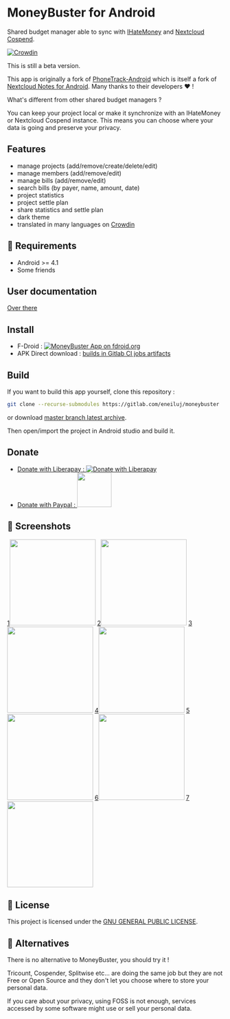 # MoneyBuster for Android
Shared budget manager able to sync with [IHateMoney](https://github.com/spiral-project/ihatemoney/) and [Nextcloud Cospend](https://gitlab.com/eneiluj/cospend-nc).

[![Crowdin](https://d322cqt584bo4o.cloudfront.net/moneybuster/localized.svg)](https://crowdin.com/project/moneybuster)

This is still a beta version.

This app is originally a fork of [PhoneTrack-Android](https://gitlab.com/eneiluj/phonetrack-android/) which is itself a fork of
[Nextcloud Notes for Android](https://github.com/stefan-niedermann/nextcloud-notes).
Many thanks to their developers :heart: !

What's different from other shared budget managers ?

You can keep your project local or make it synchronize with an IHateMoney or Nextcloud Cospend instance.
This means you can choose where your data is going and preserve your privacy.

## Features
* manage projects (add/remove/create/delete/edit)
* manage members (add/remove/edit)
* manage bills (add/remove/edit)
* search bills (by payer, name, amount, date)
* project statistics
* project settle plan
* share statistics and settle plan
* dark theme
* translated in many languages on [Crowdin](https://crowdin.com/project/moneybuster)

## :link: Requirements
* Android >= 4.1
* Some friends

## User documentation

[Over there](https://gitlab.com/eneiluj/moneybuster/wikis/userdoc)

## Install

* F-Droid : [![MoneyBuster App on fdroid.org](https://gitlab.com/eneiluj/moneybuster/wikis/uploads/12078870063ba70ddae219b6187bfcb7/fd.png)](https://f-droid.org/packages/net.eneiluj.moneybuster/)
* APK Direct download : [builds in Gitlab CI jobs artifacts](https://gitlab.com/eneiluj/moneybuster/pipelines)

## Build

If you want to build this app yourself, clone this repository :

``` bash
git clone --recurse-submodules https://gitlab.com/eneiluj/moneybuster
```

or download [master branch latest archive](https://gitlab.com/eneiluj/moneybuster/-/archive/master/moneybuster-master.zip).

Then open/import the project in Android studio and build it.

## Donate

* [Donate with Liberapay : ![Donate with Liberapay](https://liberapay.com/assets/widgets/donate.svg)](https://liberapay.com/eneiluj/donate)
* [Donate with Paypal : <img src="https://gitlab.com/eneiluj/moneybuster/wikis/uploads/2344c25f3f8bbb30b1527c5ad16872f3/paypal-donate-button.png" width="80"/>](https://www.paypal.com/cgi-bin/webscr?cmd=_s-xclick&hosted_button_id=66PALMY8SF5JE)


## :eyes: Screenshots
[1<img src="https://gitlab.com/eneiluj/moneybuster/wikis/uploads/4cc6bd1f49d77a84b1881b97c04847ac/1.png" width="200"/>](https://gitlab.com/eneiluj/moneybuster/wikis/uploads/4cc6bd1f49d77a84b1881b97c04847ac/1.png)
[2<img src="https://gitlab.com/eneiluj/moneybuster/wikis/uploads/501a1204a978be980e261e8ddfb7d906/2.png" width="200"/>](https://gitlab.com/eneiluj/moneybuster/wikis/uploads/501a1204a978be980e261e8ddfb7d906/2.png)
[3<img src="https://gitlab.com/eneiluj/moneybuster/wikis/uploads/3a541720d5ea2ffdd0d4c15db8db726c/3.png" width="200"/>](https://gitlab.com/eneiluj/moneybuster/wikis/uploads/3a541720d5ea2ffdd0d4c15db8db726c/3.png)
[4<img src="https://gitlab.com/eneiluj/moneybuster/wikis/uploads/48a1ff39bdfe174d01d3d05a791a167a/4.png" width="200"/>](https://gitlab.com/eneiluj/moneybuster/wikis/uploads/48a1ff39bdfe174d01d3d05a791a167a/4.png)
[5<img src="https://gitlab.com/eneiluj/moneybuster/wikis/uploads/11652084266faad1bb76ea2fc7656d58/5.png" width="200"/>](https://gitlab.com/eneiluj/moneybuster/wikis/uploads/11652084266faad1bb76ea2fc7656d58/5.png)
[6<img src="https://gitlab.com/eneiluj/moneybuster/wikis/uploads/0e3f2051691217447f412b9f507412e6/6.png" width="200"/>](https://gitlab.com/eneiluj/moneybuster/wikis/uploads/0e3f2051691217447f412b9f507412e6/6.png)
[7<img src="https://gitlab.com/eneiluj/moneybuster/wikis/uploads/e837e86534aaad08e1f277798bbe8df3/7.png" width="200"/>](https://gitlab.com/eneiluj/moneybuster/wikis/uploads/e837e86534aaad08e1f277798bbe8df3/7.png)

## :notebook: License
This project is licensed under the [GNU GENERAL PUBLIC LICENSE](/LICENSE).

## :twisted_rightwards_arrows: Alternatives

There is no alternative to MoneyBuster, you should try it !

Tricount, Cospender, Splitwise etc... are doing the same job but they are not
Free or Open Source and they don't let you choose where to store your personal data.

If you care about your privacy, using FOSS is not enough,
services accessed by some software might use or sell your personal data.
